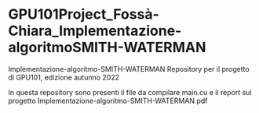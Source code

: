 # GPU101Project_Fossà-Chiara_Implementazione-algoritmoSMITH-WATERMAN

Implementazione-algoritmo-SMITH-WATERMAN
Repository per il progetto di GPU101, edizione autunno 2022

In questa repository sono presenti il file da compilare main.cu e il report sul progetto Implementazione-algoritmo-SMITH-WATERMAN.pdf
